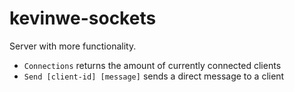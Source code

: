 # kevinwe-sockets
Server with more functionality. 
* `Connections` returns the amount of currently connected clients
* `Send [client-id] [message]` sends a direct message to a client
